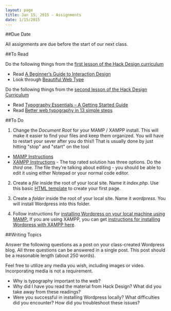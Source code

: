 ```yaml
---
layout: page
title: Jan 15, 2015 - Assignments
date: 1/15/2015
---
```


##Due Date

All assignments are due before the start of our next class.

##To Read

Do the following things from the [first lesson of the Hack Design curriculum](https://hackdesign.org/lessons/1)

- Read [A Beginner’s Guide to Interaction Design](http://www.uxbooth.com/articles/complete-beginners-guide-to-interaction-design/)
- Look through [Beautiful Web Type](http://hellohappy.org/beautiful-web-type)

Do the following things from the [second lesson of the Hack Design Curriculum](https://hackdesign.org/lessons/2)

- Read [Typography Essentials – A Getting Started Guide](http://freelancefolder.com/typography-essentials-a-getting-started-guide/)
- Read [Better web typography in 13 simple steps](http://www.creativebloq.com/typography/better-web-typography-few-simple-steps-5132803) 


##To Do

1. Change the *Document Root* for your MAMP / XAMPP install.  This will make it easier to find your files and keep them organized. You will have to restart your sever after you do this!!  That is usually done by just hitting "stop" and "start" on the tool

- [MAMP Instructions](http://documentation.mamp.info/en/documentation/mamp/#3.4-Apache)
- [XAMPP Instructions](http://stackoverflow.com/questions/1408/make-xampp-apache-serve-file-outside-of-htdocs) - The top rated solution has three options.  Do the *third* one.  The file they're talking about editing - you should be able to edit it using either Notepad or your normal code editor.


2. Create a *file* inside the root of your local site.  Name it *index.php*.  Use this basic [HTML template](https://github.com/com372-14/page-template/blob/master/index.html) to create your first page.

3. Create a *folder* inside the root of your local site.  Name it *wordpress*.  You will install Wordpress into this folder.

4. Follow instructions for [installing Wordpress on your local machine using MAMP.](http://premium.wpmudev.org/blog/how-to-install-wordpress-and-multisite-locally-on-macos-x-with-mamp/)  If you are using XAMPP, you can get [instructions for installing Wordpress with XAMPP here](http://premium.wpmudev.org/blog/how-to-install-wordpress-locally-for-pcwindows-with-xampp/).

##Writing Topics

Answer the following questions as a post on your class-created Wordpress blog.  All three questions can be answered in a single post.  This post should be a reasonable length (about 250 words).

Feel free to utilize any media you wish, including images or video.  Incorporating media is not a requirement.

- Why is typography important to the web?
- Why did I have you read the material from Hack Design?  What did you take away from these readings?
- Were you successful in installing Wordpress locally?  What difficulties did you encounter?  How did you troubleshoot these issues?
